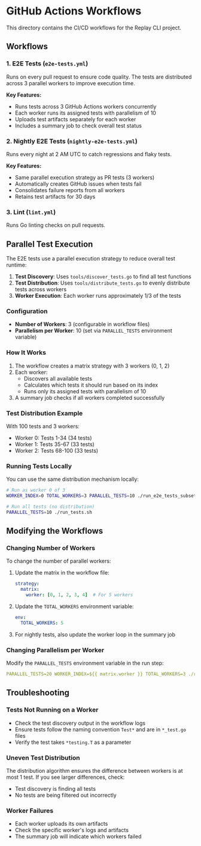 # GitHub Actions Workflows

This directory contains the CI/CD workflows for the Replay CLI project.

## Workflows

### 1. E2E Tests (`e2e-tests.yml`)
Runs on every pull request to ensure code quality. The tests are distributed across 3 parallel workers to improve execution time.

**Key Features:**
- Runs tests across 3 GitHub Actions workers concurrently
- Each worker runs its assigned tests with parallelism of 10
- Uploads test artifacts separately for each worker
- Includes a summary job to check overall test status

### 2. Nightly E2E Tests (`nightly-e2e-tests.yml`)
Runs every night at 2 AM UTC to catch regressions and flaky tests.

**Key Features:**
- Same parallel execution strategy as PR tests (3 workers)
- Automatically creates GitHub issues when tests fail
- Consolidates failure reports from all workers
- Retains test artifacts for 30 days

### 3. Lint (`lint.yml`)
Runs Go linting checks on pull requests.

## Parallel Test Execution

The E2E tests use a parallel execution strategy to reduce overall test runtime:

1. **Test Discovery**: Uses `tools/discover_tests.go` to find all test functions
2. **Test Distribution**: Uses `tools/distribute_tests.go` to evenly distribute tests across workers
3. **Worker Execution**: Each worker runs approximately 1/3 of the tests

### Configuration
- **Number of Workers**: 3 (configurable in workflow files)
- **Parallelism per Worker**: 10 (set via `PARALLEL_TESTS` environment variable)

### How It Works

1. The workflow creates a matrix strategy with 3 workers (0, 1, 2)
2. Each worker:
   - Discovers all available tests
   - Calculates which tests it should run based on its index
   - Runs only its assigned tests with parallelism of 10
3. A summary job checks if all workers completed successfully

### Test Distribution Example
With 100 tests and 3 workers:
- Worker 0: Tests 1-34 (34 tests)
- Worker 1: Tests 35-67 (33 tests)  
- Worker 2: Tests 68-100 (33 tests)

### Running Tests Locally
You can use the same distribution mechanism locally:

```bash
# Run as worker 0 of 3
WORKER_INDEX=0 TOTAL_WORKERS=3 PARALLEL_TESTS=10 ./run_e2e_tests_subset.sh

# Run all tests (no distribution)
PARALLEL_TESTS=10 ./run_tests.sh
```

## Modifying the Workflows

### Changing Number of Workers
To change the number of parallel workers:

1. Update the matrix in the workflow file:
   ```yaml
   strategy:
     matrix:
       worker: [0, 1, 2, 3, 4]  # For 5 workers
   ```

2. Update the `TOTAL_WORKERS` environment variable:
   ```yaml
   env:
     TOTAL_WORKERS: 5
   ```

3. For nightly tests, also update the worker loop in the summary job

### Changing Parallelism per Worker
Modify the `PARALLEL_TESTS` environment variable in the run step:
```yaml
PARALLEL_TESTS=20 WORKER_INDEX=${{ matrix.worker }} TOTAL_WORKERS=3 ./run_e2e_tests_subset.sh
```

## Troubleshooting

### Tests Not Running on a Worker
- Check the test discovery output in the workflow logs
- Ensure tests follow the naming convention `Test*` and are in `*_test.go` files
- Verify the test takes `*testing.T` as a parameter

### Uneven Test Distribution
The distribution algorithm ensures the difference between workers is at most 1 test. If you see larger differences, check:
- Test discovery is finding all tests
- No tests are being filtered out incorrectly

### Worker Failures
- Each worker uploads its own artifacts
- Check the specific worker's logs and artifacts
- The summary job will indicate which workers failed